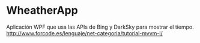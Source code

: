 # WheatherApp
Aplicación WPF que usa las APIs de Bing y  DarkSky para mostrar el tiempo. http://www.forcode.es/lenguaje/net-categoria/tutorial-mvvm-i/
